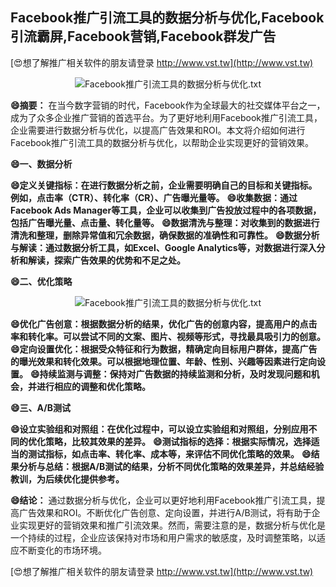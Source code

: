 ## **Facebook推广引流工具的数据分析与优化,Facebook引流霸屏,Facebook营销,Facebook群发广告**

[😍想了解推广相关软件的朋友请登录 http://www.vst.tw](http://www.vst.tw)

 <center><img src="https://vst.tw/MP4/tuiguang/png/8.png" alt="Facebook推广引流工具的数据分析与优化.txt"></center>

**😄摘要：**
在当今数字营销的时代，Facebook作为全球最大的社交媒体平台之一，成为了众多企业推广营销的首选平台。为了更好地利用Facebook推广引流工具，企业需要进行数据分析与优化，以提高广告效果和ROI。本文将介绍如何进行Facebook推广引流工具的数据分析与优化，以帮助企业实现更好的营销效果。

**😄一、数据分析**

**😄定义关键指标：在进行数据分析之前，企业需要明确自己的目标和关键指标。例如，点击率（CTR）、转化率（CR）、广告曝光量等。**
**😄收集数据：通过Facebook Ads Manager等工具，企业可以收集到广告投放过程中的各项数据，包括广告曝光量、点击量、转化量等。**
**😄数据清洗与整理：对收集到的数据进行清洗和整理，删除异常值和冗余数据，确保数据的准确性和可靠性。**
**😄数据分析与解读：通过数据分析工具，如Excel、Google Analytics等，对数据进行深入分析和解读，探索广告效果的优势和不足之处。**

**😄二、优化策略**

 <center><img src="https://vst.tw/MP4/tuiguang/png/1.png" alt="Facebook推广引流工具的数据分析与优化.txt"></center>

**😄优化广告创意：根据数据分析的结果，优化广告的创意内容，提高用户的点击率和转化率。可以尝试不同的文案、图片、视频等形式，寻找最具吸引力的创意。**
**😄定向设置优化：根据受众特征和行为数据，精确定向目标用户群体，提高广告的曝光效果和转化效果。可以根据地理位置、年龄、性别、兴趣等因素进行定向设置。**
**😄持续监测与调整：保持对广告数据的持续监测和分析，及时发现问题和机会，并进行相应的调整和优化策略。**

**😄三、A/B测试**

**😄设立实验组和对照组：在优化过程中，可以设立实验组和对照组，分别应用不同的优化策略，比较其效果的差异。**
**😄测试指标的选择：根据实际情况，选择适当的测试指标，如点击率、转化率、成本等，来评估不同优化策略的效果。**
**😄结果分析与总结：根据A/B测试的结果，分析不同优化策略的效果差异，并总结经验教训，为后续优化提供参考。**

**😄结论：**
通过数据分析与优化，企业可以更好地利用Facebook推广引流工具，提高广告效果和ROI。不断优化广告创意、定向设置，并进行A/B测试，将有助于企业实现更好的营销效果和推广引流效果。然而，需要注意的是，数据分析与优化是一个持续的过程，企业应该保持对市场和用户需求的敏感度，及时调整策略，以适应不断变化的市场环境。

[😍想了解推广相关软件的朋友请登录 http://www.vst.tw](http://www.vst.tw)



